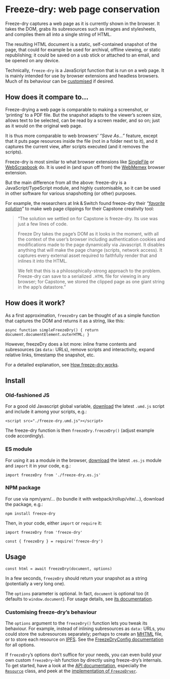 # Freeze-dry: web page conservation

Freeze-dry captures a web page as it is currently shown in the browser. It takes the DOM, grabs its
subresources such as images and stylesheets, and compiles them all into a single string of HTML.

The resulting HTML document is a static, self-contained snapshot of the page, that could for example
be used for archival, offline viewing, or static republishing; it could be saved on a usb stick or
attached to an email, and be opened on any device.

Technically, `freeze-dry` is a JavaScript function that is run on a web page. It is mainly intended
for use by browser extensions and headless browsers. Much of its behaviour can be
[customised](#customising-freeze-drys-behaviour) if desired.


## How does it compare to…

Freeze-drying a web page is comparable to making a screenshot, or ‘printing’ to a PDF file. But the
snapshot adapts to the viewer’s screen size, allows text to be selected, can be read by a screen
reader, and so on; just as it would on the original web page.

It is thus more comparable to web browsers’ *“Save As…”* feature, except that it puts page resources
inside the file (not in a folder next to it), and it captures the current view, after scripts
executed (and it removes the scripts).

Freeze-dry is most similar to what browser extensions like [SingleFile][] or [WebScrapbook][] do. It
is used in (and spun off from) the [WebMemex][] browser extension.

But the main difference from all the above: freeze-dry is a JavaScript/TypeScript module, and highly
customisable, so it can be used in other software for various snapshotting (or other) purposes.

For example, the researchers at Ink & Switch found freeze-dry their *“[favorite solution]”* to make
web page clippings for their Capstone creativity tool:

> “The solution we settled on for Capstone is freeze-dry. Its use was just a few lines of code.
>
> Freeze Dry takes the page’s DOM as it looks in the moment, with all the context of the user’s
> browser including authentication cookies and modifications made to the page dynamically via
> Javascript. It disables anything that will make the page change (scripts, network access). It
> captures every external asset required to faithfully render that and inlines it into the HTML.
>
> We felt that this is a philosophically-strong approach to the problem. Freeze-dry can save to a
> serialized `.HTML` file for viewing in any browser; for Capstone, we stored the clipped page as
> one giant string in the app’s datastore.”

[SingleFile]: https://github.com/gildas-lormeau/SingleFile
[WebScrapbook]: https://addons.mozilla.org/en-US/firefox/addon/webscrapbook/
[WebMemex]: https://webmemex.org/
[favorite solution]: https://www.inkandswitch.com/capstone/#our-favorite-solution-freeze-dry


## How does it work?

As a first approximation, `freezeDry` can be thought of as a simple function that captures the DOM
and returns it as a string, like this:

    async function simpleFreezeDry() { return document.documentElement.outerHTML; }

However, freezeDry does a lot more: inline frame contents and subresources (as `data:` URLs), remove
scripts and interactivity, expand relative links, timestamp the snapshot, etc.

For a detailed explanation, see [How freeze-dry works][].

[How freeze-dry works]: ./how-it-works/


## Install

### Old-fashioned JS

For a good old Javascript global variable, [download][] the latest `.umd.js` script and include it
among your scripts, e.g.:

    <script src="./freeze-dry.umd.js"></script>

The freeze-dry function is then `freezeDry.freezeDry()` (adjust example code accordingly).

### ES module

For using it as a module in the browser, [download][] the latest `.es.js` module and `import` it in
your code, e.g.:

    import freezeDry from './freeze-dry.es.js'

### NPM package

For use via npm/yarn/… (to bundle it with webpack/rollup/vite/…), download the package, e.g.:

    npm install freeze-dry

Then, in your code, either `import` or `require` it:

    import freezeDry from 'freeze-dry'

    const { freezeDry } = require('freeze-dry')

[download]: https://freezedry.webmemex.org/dist/


## Usage

    const html = await freezeDry(document, options)

In a few seconds, `freezeDry` should return your snapshot as a string (potentially a very long one).

The `options` parameter is optional. In fact, `document` is optional too (it defaults to
`window.document`). For usage details, see [its documentation](api/functions/freezeDry.html).


### Customising freeze-dry’s behaviour

The `options` argument to the `freezeDry()` function lets you tweak its behaviour. For example,
instead of inlining subresources as `data:` URLs, you could store the subresources separately;
perhaps to create an [MHTML][] file, or to store each resource on [IPFS][]. See the [FreezeDryConfig
documentation](api/interfaces/FreezeDryConfig.html) for all options.

If `freezeDry`’s options don’t suffice for your needs, you can even build your own custom
`freezeDry`-ish function by directly using freeze-dry’s internals. To get started, have a look at
the [API documentation](api/), especially the [`Resource`](api/classes/Resource.html) class, and peek
at the [implementation of `FreezeDryer`][].

[MHTML]: https://tools.ietf.org/html/rfc2557
[IPFS]: https://ipfs.io
[implementation of `FreezeDryer`]: https://github.com/WebMemex/freeze-dry/blob/main/src/freeze-dry.ts
